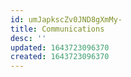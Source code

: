 ```yaml
---
id: umJapkscZv0JND8gXmMy-
title: Communications
desc: ''
updated: 1643723096370
created: 1643723096370
---
```


